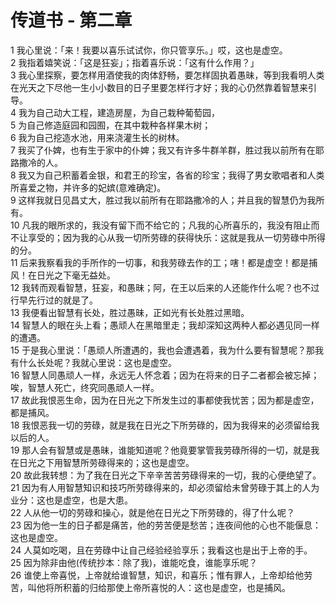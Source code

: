 # 传道书 - 第二章
  
 1 我心里说：「来！我要以喜乐试试你，你只管享乐。」哎，这也是虚空。  
 2 我指着嬉笑说：「这是狂妄」；指着喜乐说：「这有什么作用？」  
 3 我心里探察，要怎样用酒使我的肉体舒畅，要怎样固执着愚昧，等到我看明人类在光天之下尽他一生小小数目的日子里要怎样行才好；我的心仍然靠着智慧来引导。  
 4 我为自己动大工程，建造房屋，为自己栽种葡萄园，  
 5 为自己修造庭园和园囿，在其中栽种各样果木树；  
 6 我为自己挖造水池，用来浇灌生长的树林。  
 7 我买了仆婢，也有生于家中的仆婢；我又有许多牛群羊群，胜过我以前所有在耶路撒冷的人。  
 8 我又为自己积蓄着金银，和君王的珍宝，各省的珍宝；我得了男女歌唱者和人类所喜爱之物，并许多的妃嫔(意难确定)。  
 9 这样我就日见昌丈大，胜过我以前所有在耶路撒冷的人；并且我的智慧仍为我所有。  
 10 凡我的眼所求的，我没有留下而不给它的；凡我的心所喜乐的，我没有阻止而不让享受的；因为我的心从我一切所劳碌的获得快乐：这就是我从一切劳碌中所得的分。  
 11 后来我察看我的手所作的一切事，和我劳碌去作的工；嗐！都是虚空！都是捕风！在日光之下毫无益处。  
 12 我转而观看智慧，狂妄，和愚昧；阿，在王以后来的人还能作什么呢？也不过行早先行过的就是了。  
 13 我便看出智慧有长处，胜过愚昧，正如光有长处胜过黑暗。  
 14 智慧人的眼在头上看；愚顽人在黑暗里走；我却深知这两种人都必遇见同一样的遭遇。  
 15 于是我心里说：「愚顽人所遭遇的，我也会遭遇着，我为什么要有智慧呢？那我有什么长处呢？我就心里说：这也是虚空。  
 16 智慧人同愚顽人一样，永远无人怀念着；因为在将来的日子二者都会被忘掉；唉，智慧人死亡，终究同愚顽人一样。  
 17 故此我恨恶生命，因为在日光之下所发生过的事都使我忧苦；因为都是虚空，都是捕风。  
 18 我恨恶我一切的劳碌，就是我在日光之下所劳碌的，因为我得来的必须留给我以后的人。  
 19 那人会有智慧或是愚昧，谁能知道呢？他竟要掌管我劳碌所得的一切，就是我在日光之下用智慧所劳碌得来的；这也是虚空。  
 20 故此我转想：为了我在日光之下辛辛苦苦劳碌得来的一切，我的心便绝望了。  
 21 因为有人用智慧知识和技巧所劳碌得来的，却必须留给未曾劳碌于其上的人为业分：这也是虚空，也是大患。  
 22 人从他一切的劳碌和操心，就是他在日光之下所劳碌的，得了什么呢？  
 23 因为他一生的日子都是痛苦，他的劳苦便是愁苦；连夜间他的心也不能偃息：这也是虚空。  
 24 人莫如吃喝，且在劳碌中让自己经验经验享乐；我看这也是出于上帝的手。  
 25 因为除非由他(传统抄本：除了我)，谁能吃食，谁能享乐呢？  
 26 谁使上帝喜悦，上帝就给谁智慧，知识，和喜乐；惟有罪人，上帝却给他劳苦，叫他将所积蓄的归给那使上帝所喜悦的人：这也是虚空，也是捕风。
